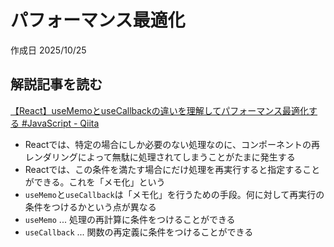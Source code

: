 # パフォーマンス最適化

作成日 2025/10/25

## 解説記事を読む

[【React】useMemoとuseCallbackの違いを理解してパフォーマンス最適化する #JavaScript - Qiita](https://qiita.com/whopper1962/items/37412d522826e1af1e4a)

- Reactでは、特定の場合にしか必要のない処理なのに、コンポーネントの再レンダリングによって無駄に処理されてしまうことがたまに発生する
- Reactでは、この条件を満たす場合にだけ処理を再実行すると指定することができる。これを「メモ化」という
- `useMemo`と`useCallback`は「メモ化」を行うための手段。何に対して再実行の条件をつけるかという点が異なる
- `useMemo` ... 処理の再計算に条件をつけることができる
- `useCallback` ... 関数の再定義に条件をつけることができる
